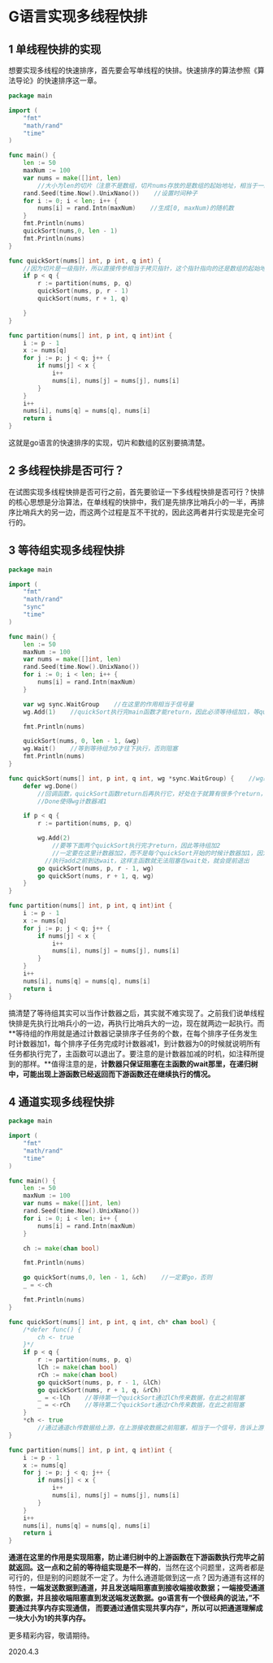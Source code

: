 # G语言实现多线程快排

## 1 单线程快排的实现

想要实现多线程的快速排序，首先要会写单线程的快排。快速排序的算法参照《算法导论》的快速排序这一章。

~~~go
package main

import (
	"fmt"
	"math/rand"
	"time"
)

func main() {
	len := 50
	maxNum := 100
	var nums = make([]int, len)    
    	//大小为len的切片（注意不是数组，切片nums存放的是数组的起始地址，相当于一级指针）
	rand.Seed(time.Now().UnixNano())    //设置时间种子
	for i := 0; i < len; i++ {
        nums[i] = rand.Intn(maxNum)    //生成[0, maxNum)的随机数
	}
	fmt.Println(nums)
	quickSort(nums,0, len - 1)
	fmt.Println(nums)
}

func quickSort(nums[] int, p int, q int) {    
    //因为切片是一级指针，所以直接传参相当于拷贝指针，这个指针指向的还是数组的起始地址
	if p < q {
		r := partition(nums, p, q)
		quickSort(nums, p, r - 1)
		quickSort(nums, r + 1, q)

	}
}

func partition(nums[] int, p int, q int)int {
	i := p - 1
	x := nums[q]
	for j := p; j < q; j++ {
		if nums[j] < x {
			i++
			nums[i], nums[j] = nums[j], nums[i]
		}
	}
	i++
	nums[i], nums[q] = nums[q], nums[i]
	return i
}
~~~

这就是go语言的快速排序的实现，切片和数组的区别要搞清楚。

## 2 多线程快排是否可行？

在试图实现多线程快排是否可行之前，首先要验证一下多线程快排是否可行？快排的核心思想是分治算法，在单线程的快排中，我们是先排序比哨兵小的一半，再排序比哨兵大的另一边，而这两个过程是互不干扰的，因此这两者并行实现是完全可行的。

## 3 等待组实现多线程快排

~~~go
package main

import (
	"fmt"
	"math/rand"
	"sync"
	"time"
)

func main() {
	len := 50
	maxNum := 100
	var nums = make([]int, len)
	rand.Seed(time.Now().UnixNano())
	for i := 0; i < len; i++ {
		nums[i] = rand.Intn(maxNum)
	}

	var wg sync.WaitGroup    //在这里的作用相当于信号量
	wg.Add(1)    //quickSort执行完main函数才能return，因此必须等待组加1，等quickSort执行完再减1

	fmt.Println(nums)

	quickSort(nums, 0, len - 1, &wg)
	wg.Wait()    //等到等待组为0才往下执行，否则阻塞
	fmt.Println(nums)
}

func quickSort(nums[] int, p int, q int, wg *sync.WaitGroup) {    //wg必须是引用类型
	defer wg.Done()    
    	//回调函数，quickSort函数return后再执行它，好处在于就算有很多个return，也只需要一条defer语句
    	//Done使得wg计数器减1

	if p < q {
		r := partition(nums, p, q)

		wg.Add(2)    
        	//要等下面两个quickSort执行完才return，因此等待组加2
        	//一定要在这里计数器加2，而不是每个quickSort开始的时候计数器加1，因为如果这样写，可能主函数会在quickSort
          //执行add之前到达wait，这样主函数就无法阻塞在wait处，就会提前退出
		go quickSort(nums, p, r - 1, wg)
		go quickSort(nums, r + 1, q, wg)
	}
}

func partition(nums[] int, p int, q int)int {
	i := p - 1
	x := nums[q]
	for j := p; j < q; j++ {
		if nums[j] < x {
			i++
			nums[i], nums[j] = nums[j], nums[i]
		}
	}
	i++
	nums[i], nums[q] = nums[q], nums[i]
	return i
}
~~~

搞清楚了等待组其实可以当作计数器之后，其实就不难实现了。之前我们说单线程快排是先执行比哨兵小的一边，再执行比哨兵大的一边，现在就两边一起执行。而**等待组的作用就是通过计数器记录排序子任务的个数，在每个排序子任务发生时计数器加1，每个排序子任务完成时计数器减1，到计数器为0的时候就说明所有任务都执行完了，主函数可以退出了。要注意的是计数器加减的时机，如注释所提到的那样。**值得注意的是，**计数器只保证阻塞在主函数的wait那里，在递归树中，可能出现上游函数已经返回而下游函数还在继续执行的情况。**

## 4 通道实现多线程快排

~~~go
package main

import (
	"fmt"
	"math/rand"
	"time"
)

func main() {
	len := 50
	maxNum := 100
	var nums = make([]int, len)
	rand.Seed(time.Now().UnixNano())
	for i := 0; i < len; i++ {
		nums[i] = rand.Intn(maxNum)
	}

	ch := make(chan bool)

	fmt.Println(nums)

	go quickSort(nums,0, len - 1, &ch)    //一定要go，否则
	_ = <-ch

	fmt.Println(nums)
}

func quickSort(nums[] int, p int, q int, ch* chan bool) {
	/*defer func() {
		ch <- true
	}*/
	if p < q {
		r := partition(nums, p, q)
		lCh := make(chan bool)
		rCh := make(chan bool)
		go quickSort(nums, p, r - 1, &lCh)
		go quickSort(nums, r + 1, q, &rCh)
		_ = <-lCh    //等待第一个quickSort通过lCh传来数据，在此之前阻塞
		_ = <-rCh    //等待第二个quickSort通过rCh传来数据，在此之前阻塞
	}
	*ch <- true    
    	//通过通道ch传数据给上游，在上游接收数据之前阻塞，相当于一个信号，告诉上游，自己执行完毕
}

func partition(nums[] int, p int, q int)int {
	i := p - 1
	x := nums[q]
	for j := p; j < q; j++ {
		if nums[j] < x {
			i++
			nums[i], nums[j] = nums[j], nums[i]
		}
	}
	i++
	nums[i], nums[q] = nums[q], nums[i]
	return i
}
~~~

**通道在这里的作用是实现阻塞，防止递归树中的上游函数在下游函数执行完毕之前就返回。这一点和之前的等待组实现是不一样的**，当然在这个问题里，这两者都是可行的，但是别的问题就不一定了。为什么通道能做到这一点？因为通道有这样的特性，**一端发送数据到通道，并且发送端阻塞直到接收端接收数据；一端接受通道的数据，并且接收端阻塞直到发送端发送数据。**go语言有一个很经典的说法，**”不要通过共享内存实现通信， 而要通过通信实现共享内存“，所以可以把通道理解成一块大小为1的共享内存。**

更多精彩内容，敬请期待。

2020.4.3
